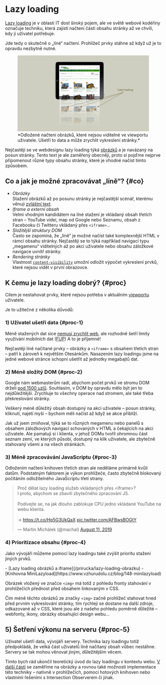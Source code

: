 # Lazy loading

[Lazy loading](http://cs.wikipedia.org/wiki/Lazy_loading) je v oblasti IT dost široký pojem, ale ve světě webové kodéřiny označuje techniku, která zajistí načtení části obsahu stránky až ve chvíli, kdy ji uživatel potřebuje.

Jde tedy o skutečně o „líné“ načtení. Prohlížeč prvky stáhne až když už je to opravdu nezbytně nutné.

<figure>
<img src="../dist/images/original/lazyloading.jpg" alt="Lazy loading obrázků">
<figcaption markdown="1">
*Odložené načtení obrázků, které nejsou viditelné ve viewportu uživatele. Ušetří to data a může zrychlit vykreslení stránky.*
</figcaption>
</figure>

Nejčastěji se ve webdesignu lazy loading týká [obrázků](lazy-loading-obrazku.md) a je  navázaný na posun stránky. Tento text je ale zaměřený obecněji, proto si pojďme nejprve připomenout různé typy obsahu stránky, které je vhodné načíst tímto způsobem.

## Co a jak je možné zpracovávat „líně“? {#co}

- *Obrázky*  
Stažení obrázků až po posunu stránky je nejčastější scénář, kterému věnuji [zvláštní text](lazy-loading-obrazku.md).
- *Iframe a externí obsah*  
Velmi vhodným kandidátem na líné stažení je vkládaný obsah třetích stran – YouTube videí, map od Google nebo Seznamu, obsah z Facebooku či Twitteru vkládaný přes `<iframe>`…  
- *Složitější struktury DOM*  
Často se zapomíná, že „líně” je možné načíst také komplexnější HTML v rámci obsahu stránky. Nejčastěji se to týká například navigací typu „megamenu“ viditelných až po akci uživatele nebo obsahu záložkové navigace uvnitř stránky.
- *Rendering stránky*  
Vlastnost [`content-visibility`](css-content-visibility.md) umožní odložit výpočet vykreslení prvků, které nejsou vidět v první obrazovce.

## K čemu je lazy loading dobrý? {#proc}

Cílem je nestahovat prvky, které nejsou potřeba v aktuálním [viewportu](viewport-meta.md) uživatele.

Je to užitečné z několika důvodů:

### 1) Uživatel ušetří data {#proc-1}

Méně stažených dat sice [nemusí zrychlit web](rychlost-myty.md#7), ale rozhodně šetří limity využívání mobilních dat ([FUP](https://cs.wikipedia.org/wiki/Fair_User_Policy)) A to je příjemné!

<!-- AdSnippet -->

Nejčastěji líně načítané prvky – obrázky a `<iframe>` s obsahem třetích stran – patří k zároveň k největším Otesánkům. Nasazením lazy loadingu jsme na jedné webové stránce schopní ušetřit až jednotky megabajtů dat.

### 2) Méně složitý DOM {#proc-2}

Google nám webmasterům radí, abychom počet prvků ve stromu DOM drželi [pod 1500 uzlů](https://developers.google.com/web/tools/lighthouse/audits/dom-size). Souhlasím, v DOM by opravdu mělo být jen to nejdůležitější. Zrychluje to všechny operace nad stromem, ale také třeba překreslování stránky.

Veškerý méně důležitý obsah dostupný na akci uživatele – posun stránky, kliknutí, najetí myši – bychom měli načíst až když se akce přiblíží.

<!-- AdSnippet -->

Jak už jsem zmiňoval, týká se to různých megamenu nebo panelů s obsahem záložkových navigací schovaných v HTML a čekajících na akci uživatele. Ale pamatuji si i klienta, v jehož DOMu tvořil ohromnou část seznam zemí, ve kterých působí, dostupný na klik uživatele, ale zbytečně stahovaný všemi a na všech stránkách.

### 3) Méně zpracovávání JavaScriptu {#proc-3}

Odložením načtení knihoven třetích stran ale neděláme primárně kvůli datům. Podstatným faktorem je výkon prohlížeče, často zbytečně blokovaný počítáním odložitelného JavaScriptu třetí strany.

<blockquote class="twitter-tweet"><p lang="cs" dir="ltr">Proč dělat lazy loading služeb vkládaných přes &lt;iframe&gt;?<br>I proto, abychom se zbavili zbytečného zpracování JS.<br><br>Podívejte se, na jak dlouho zablokuje CPU jedno vkládané YouTube na webu klienta.<br><br>→ <a href="https://t.co/Hq5G3UkQaX">https://t.co/Hq5G3UkQaX</a> <a href="https://t.co/AFBwsBOGtY">pic.twitter.com/AFBwsBOGtY</a></p>&mdash; Martin Michálek (@machal) <a href="https://twitter.com/machal/status/1160409274834726912?ref_src=twsrc%5Etfw">August 11, 2019</a></blockquote>
<script async src="https://platform.twitter.com/widgets.js" charset="utf-8"></script>

### 4) Prioritizace obsahu {#proc-4}

Jako vývojáři můžeme pomocí lazy loadingu také zvýšit prioritu stažení jiných prvků.

<div class="related" markdown="1">
- [Lazy loading obrázků a iframe](/prirucka/lazy-loading-obrazku)
- [Knihovna MiniLazyload](https://www.vzhurudolu.cz/blog/148-minilazyload)
</div>

Obrázek vložený ve značce `<img>` má totiž z pohledu fronty stahování v prohlížečích přednost před obsahem linkovaným v CSS.

Čím méně těchto obrázků ze značky `<img>` začně prohlížeč stahovat hned před prvním vykreslování stránky, tím rychleji se dostane na další zdroje, odkazované až v CSS, které jsou ale z našeho pohledu poměrně důležité – webfonty, ikony, obrázky obsahující design webu…

## 5) Šetření výkonu na serveru {#proc-5}

Uživatel ušetří data, vývojáři servery. Technika lazy loadingu totiž předpokládá, že velká část uživatelů líně načítaný obsah vůbec nestáhne. Servery se tak mohou věnovat jiným, důležitějším věcem.

Tímto bych rád ukončil teoretický úvod do lazy loadingu v kontextu webu. [V další části](lazy-loading-obrazku.md) se zaměříme na obrázky a rovnou také možnosti implementace této techniky – nativně v prohlížečích, pomocí hotových knihoven nebo vlastními řešeními s Intersection Observerem či jinak.

<!-- AdSnippet -->
